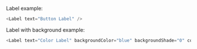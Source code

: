 Label example:

```js
<Label text="Button Label" />
```

Label with background example:

```js
<Label text="Color Label" backgroundColor="blue" backgroundShade="0" color="white" shade="0" />
```
